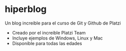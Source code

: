# hiperblog
Un blog increible para el curso de Git y Github de Platzi

* Creado por el increible Platzi Team
* Incluye ejemplos de Windows, Linux y Mac
* Disponible para todas las edades